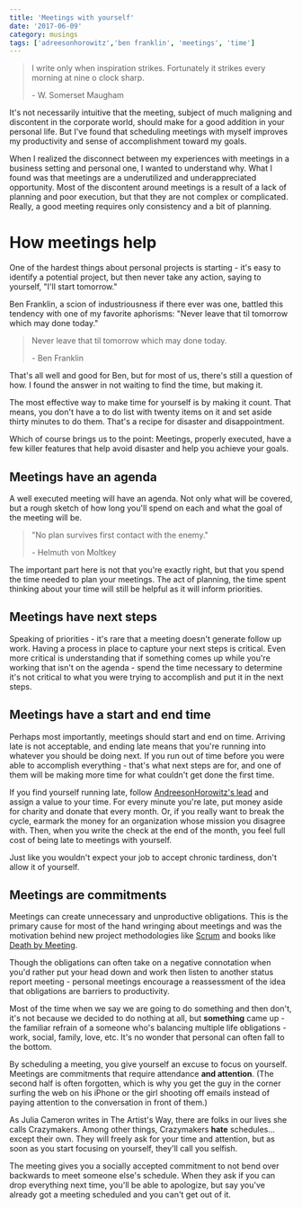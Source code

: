 ```yaml
---
title: 'Meetings with yourself'
date: '2017-06-09'
category: musings
tags: ['adreesonhorowitz','ben franklin', 'meetings', 'time']
---
```


> I write only when inspiration strikes. Fortunately it strikes every morning at nine o clock sharp. 
> 
> \- W. Somerset Maugham

It's not necessarily intuitive that the meeting, subject of much maligning and discontent in the corporate world, should make for a good addition in your personal life. But I've found that scheduling meetings with myself improves my productivity and sense of accomplishment toward my goals.

When I realized the disconnect between my experiences with meetings in a business setting and personal one, I wanted to understand why. What I found was that meetings are a underutilized and underappreciated opportunity. Most of the discontent around meetings is a result of a lack of planning and poor execution, but that they are not complex or complicated. Really, a good meeting requires only consistency and a bit of planning. 

# How meetings help

One of the hardest things about personal projects is starting - it's easy to identify a potential project, but then never take any action, saying to yourself, "I'll start tomorrow."

Ben Franklin, a scion of industriousness if there ever was one, battled this tendency with one of my favorite aphorisms: "Never leave that til tomorrow which may done today." 

> Never leave that til tomorrow which may done today. 
> 
> \- Ben Franklin

That's all well and good for Ben, but for most of us, there's still a question of how. I found the answer in not waiting to find the time, but making it.

The most effective way to make time for yourself is by making it count. That means, you don't have a to do list with twenty items on it and set aside thirty minutes to do them. That's a recipe for disaster and disappointment.

Which of course brings us to the point: Meetings, properly executed, have a few killer features that help avoid disaster and help you achieve your goals. 

## Meetings have an agenda

A well executed meeting will have an agenda. Not only what will be covered, but a rough sketch of how long you'll spend on each and what the goal of the meeting will be. 

> "No plan survives first contact with the enemy." 
> 
> \- Helmuth von Moltkey

The important part here is not that you're exactly right, but that you spend the time needed to plan your meetings. The act of planning, the time spent thinking about your time will still be helpful as it will inform priorities. 

## Meetings have next steps

Speaking of priorities - it's rare that a meeting doesn't generate follow up work. Having a process in place to capture your next steps is critical. Even more critical is understanding that if something comes up while you're working that isn't on the agenda - spend the time necessary to determine it's not critical to what you were trying to accomplish and put it in the next steps. 

## Meetings have a start and end time

Perhaps most importantly, meetings should start and end on time. Arriving late is not acceptable, and ending late means that you're running into whatever you should be doing next. If you run out of time before you were able to accomplish everything - that's what next steps are for, and one of them will be making more time for what couldn't get done the first time.

If you find yourself running late, follow [AndreesonHorowitz's lead](https://wp.me/p6u9oI-cJ) and assign a value to your time. For every minute you're late, put money aside for charity and donate that every month. Or, if you really want to break the cycle, earmark the money for an organization whose mission you disagree with. Then, when you write the check at the end of the month, you feel full cost of being late to meetings with yourself.

Just like you wouldn't expect your job to accept chronic tardiness, don't allow it of yourself. 

## Meetings are commitments

Meetings can create unnecessary and unproductive obligations. This is the primary cause for most of the hand wringing about meetings and was the motivation behind new project methodologies like [Scrum](https://www.amazon.com/Scrum-Doing-Twice-Work-Half/dp/038534645X/ref=sr_1_1?ie=UTF8&qid=1496936618&sr=8-1&keywords=scrum+jeff+sutherland) and books like [Death by Meeting](https://www.amazon.com/Death-Meeting-Leadership-Solving-Business/dp/0787968056/ref=sr_1_1?ie=UTF8&qid=1496936587&sr=8-1&keywords=death+by+meeting).

Though the obligations can often take on a negative connotation when you'd rather put your head down and work then listen to another status report meeting - personal meetings encourage a reassessment of the idea that obligations are barriers to productivity.

Most of the time when we say we are going to do something and then don't, it's not because we decided to do nothing at all, but **something** came up - the familiar refrain of a someone who's balancing multiple life obligations - work, social, family, love, etc. It's no wonder that personal can often fall to the bottom.

By scheduling a meeting, you give yourself an excuse to focus on yourself. Meetings are commitments that require attendance **and attention**. (The second half is often forgotten, which is why you get the guy in the corner surfing the web on his iPhone or the girl shooting off emails instead of paying attention to the conversation in front of them.)

As Julia Cameron writes in The Artist's Way, there are folks in our lives she calls Crazymakers. Among other things, Crazymakers **hate** schedules... except their own. They will freely ask for your time and attention, but as soon as you start focusing on yourself, they'll call you selfish.

The meeting gives you a socially accepted commitment to not bend over backwards to meet someone else's schedule. When they ask if you can drop everything next time, you'll be able to apologize, but say you've already got a meeting scheduled and you can't get out of it.